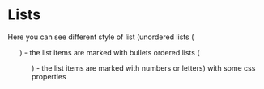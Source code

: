 # Lists

Here you can see different style of list 
(unordered lists (<ul>) - the list items are marked with bullets
ordered lists (<ol>) - the list items are marked with numbers or letters) 
with some css properties
